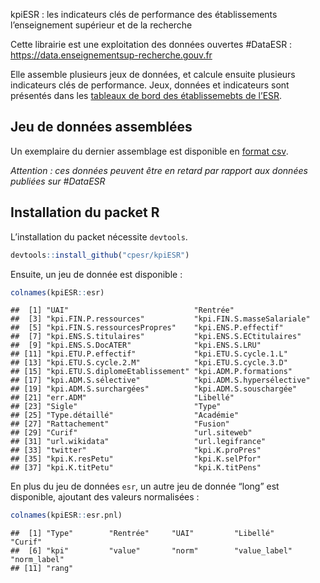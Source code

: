 kpiESR : les indicateurs clés de performance des établissements
l’enseignement supérieur et de la recherche

Cette librairie est une exploitation des données ouvertes \#DataESR :
<https://data.enseignementsup-recherche.gouv.fr>

Elle assemble plusieurs jeux de données, et calcule ensuite plusieurs
indicateurs clés de performance. Jeux, données et indicateurs sont
présentés dans les [tableaux de bord des établissemebts de
l’ESR](https://github.com/cpesr/tdbESR-rapport).

## Jeu de données assemblées

Un exemplaire du dernier assemblage est disponible en [format
csv](dataESR/tdbesr.csv).

*Attention : ces données peuvent être en retard par rapport aux données
publiées sur \#DataESR*

## Installation du packet R

L’installation du packet nécessite `devtools`.

``` r
devtools::install_github("cpesr/kpiESR")
```

Ensuite, un jeu de donnée est disponible
    :

``` r
colnames(kpiESR::esr)
```

    ##  [1] "UAI"                            "Rentrée"                       
    ##  [3] "kpi.FIN.P.ressources"           "kpi.FIN.S.masseSalariale"      
    ##  [5] "kpi.FIN.S.ressourcesPropres"    "kpi.ENS.P.effectif"            
    ##  [7] "kpi.ENS.S.titulaires"           "kpi.ENS.S.ECtitulaires"        
    ##  [9] "kpi.ENS.S.DocATER"              "kpi.ENS.S.LRU"                 
    ## [11] "kpi.ETU.P.effectif"             "kpi.ETU.S.cycle.1.L"           
    ## [13] "kpi.ETU.S.cycle.2.M"            "kpi.ETU.S.cycle.3.D"           
    ## [15] "kpi.ETU.S.diplomeEtablissement" "kpi.ADM.P.formations"          
    ## [17] "kpi.ADM.S.sélective"            "kpi.ADM.S.hypersélective"      
    ## [19] "kpi.ADM.S.surchargées"          "kpi.ADM.S.souschargée"         
    ## [21] "err.ADM"                        "Libellé"                       
    ## [23] "Sigle"                          "Type"                          
    ## [25] "Type.détaillé"                  "Académie"                      
    ## [27] "Rattachement"                   "Fusion"                        
    ## [29] "Curif"                          "url.siteweb"                   
    ## [31] "url.wikidata"                   "url.legifrance"                
    ## [33] "twitter"                        "kpi.K.proPres"                 
    ## [35] "kpi.K.resPetu"                  "kpi.K.selPfor"                 
    ## [37] "kpi.K.titPetu"                  "kpi.K.titPens"

En plus du jeu de données `esr`, un autre jeu de donnée “long” est
disponible, ajoutant des valeurs normalisées
    :

``` r
colnames(kpiESR::esr.pnl)
```

    ##  [1] "Type"        "Rentrée"     "UAI"         "Libellé"     "Curif"      
    ##  [6] "kpi"         "value"       "norm"        "value_label" "norm_label" 
    ## [11] "rang"


